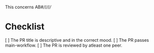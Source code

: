 This concerns AB#*/*/*/*/*/*

# Checklist
[ ] The PR title is descriptive and in the correct mood.
[ ] The PR passes main-workflow.
[ ] The PR is reviewed by atleast one peer.
